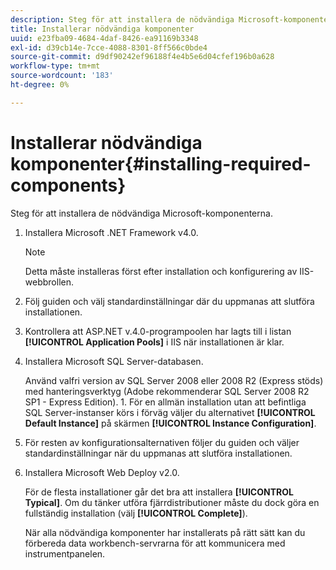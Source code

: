 ```yaml
---
description: Steg för att installera de nödvändiga Microsoft-komponenterna.
title: Installerar nödvändiga komponenter
uuid: e23fba09-4684-4daf-8426-ea91169b3348
exl-id: d39cb14e-7cce-4088-8301-8ff566c0bde4
source-git-commit: d9df90242ef96188f4e4b5e6d04cfef196b0a628
workflow-type: tm+mt
source-wordcount: '183'
ht-degree: 0%

---
```


# Installerar nödvändiga komponenter{#installing-required-components}

Steg för att installera de nödvändiga Microsoft-komponenterna.

1. Installera Microsoft .NET Framework v4.0.

   >[!NOTE]
   >
   >Detta måste installeras först efter installation och konfigurering av IIS-webbrollen.

1. Följ guiden och välj standardinställningar där du uppmanas att slutföra installationen.
1. Kontrollera att ASP.NET v.4.0-programpoolen har lagts till i listan **[!UICONTROL Application Pools]** i IIS när installationen är klar.
1. Installera Microsoft SQL Server-databasen.

   Använd valfri version av SQL Server 2008 eller 2008 R2 (Express stöds) med hanteringsverktyg (Adobe rekommenderar SQL Server 2008 R2 SP1 - Express Edition). 1. För en allmän installation utan att befintliga SQL Server-instanser körs i förväg väljer du alternativet **[!UICONTROL Default Instance]** på skärmen **[!UICONTROL Instance Configuration]**.
1. För resten av konfigurationsalternativen följer du guiden och väljer standardinställningar när du uppmanas att slutföra installationen.
1. Installera Microsoft Web Deploy v2.0.

   För de flesta installationer går det bra att installera **[!UICONTROL Typical]**. Om du tänker utföra fjärrdistributioner måste du dock göra en fullständig installation (välj **[!UICONTROL Complete]**).

   När alla nödvändiga komponenter har installerats på rätt sätt kan du förbereda data workbench-servrarna för att kommunicera med instrumentpanelen.
